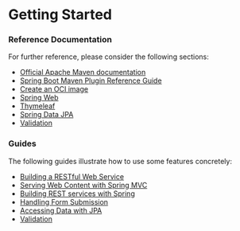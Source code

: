 # Getting Started

### Reference Documentation
For further reference, please consider the following sections:

* [Official Apache Maven documentation](https://maven.apache.org/guides/index.html)
* [Spring Boot Maven Plugin Reference Guide](https://docs.spring.io/spring-boot/docs/3.0.9-SNAPSHOT/maven-plugin/reference/html/)
* [Create an OCI image](https://docs.spring.io/spring-boot/docs/3.0.9-SNAPSHOT/maven-plugin/reference/html/#build-image)
* [Spring Web](https://docs.spring.io/spring-boot/docs/3.0.9-SNAPSHOT/reference/htmlsingle/#web)
* [Thymeleaf](https://docs.spring.io/spring-boot/docs/3.0.9-SNAPSHOT/reference/htmlsingle/#web.servlet.spring-mvc.template-engines)
* [Spring Data JPA](https://docs.spring.io/spring-boot/docs/3.0.9-SNAPSHOT/reference/htmlsingle/#data.sql.jpa-and-spring-data)
* [Validation](https://docs.spring.io/spring-boot/docs/3.0.9-SNAPSHOT/reference/htmlsingle/#io.validation)

### Guides
The following guides illustrate how to use some features concretely:

* [Building a RESTful Web Service](https://spring.io/guides/gs/rest-service/)
* [Serving Web Content with Spring MVC](https://spring.io/guides/gs/serving-web-content/)
* [Building REST services with Spring](https://spring.io/guides/tutorials/rest/)
* [Handling Form Submission](https://spring.io/guides/gs/handling-form-submission/)
* [Accessing Data with JPA](https://spring.io/guides/gs/accessing-data-jpa/)
* [Validation](https://spring.io/guides/gs/validating-form-input/)

